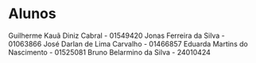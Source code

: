 # Alunos

Guilherme Kauã Diniz Cabral - 01549420
Jonas Ferreira da Silva - 01063866
José Darlan de Lima Carvalho - 01466857
Eduarda Martins do Nascimento - 01525081
Bruno Belarmino da Silva - 24010424
